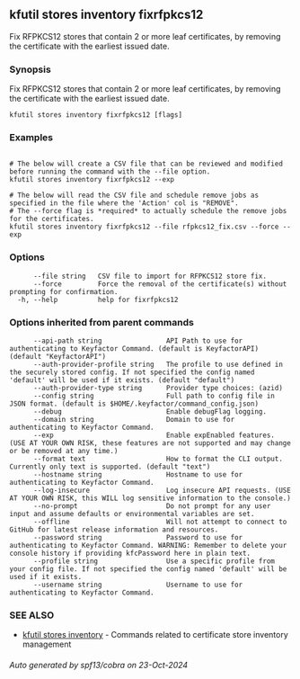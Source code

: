 ## kfutil stores inventory fixrfpkcs12

Fix RFPKCS12 stores that contain 2 or more leaf certificates, by removing the certificate with the earliest issued date.

### Synopsis

Fix RFPKCS12 stores that contain 2 or more leaf certificates, by removing the certificate with the earliest issued date.

```
kfutil stores inventory fixrfpkcs12 [flags]
```

### Examples

```

# The below will create a CSV file that can be reviewed and modified before running the command with the --file option.
kfutil stores inventory fixrfpkcs12 --exp

# The below will read the CSV file and schedule remove jobs as specified in the file where the 'Action' col is "REMOVE".
# The --force flag is *required* to actually schedule the remove jobs for the certificates.
kfutil stores inventory fixrfpkcs12 --file rfpkcs12_fix.csv --force --exp

```

### Options

```
      --file string   CSV file to import for RFPKCS12 store fix.
      --force         Force the removal of the certificate(s) without prompting for confirmation.
  -h, --help          help for fixrfpkcs12
```

### Options inherited from parent commands

```
      --api-path string                API Path to use for authenticating to Keyfactor Command. (default is KeyfactorAPI) (default "KeyfactorAPI")
      --auth-provider-profile string   The profile to use defined in the securely stored config. If not specified the config named 'default' will be used if it exists. (default "default")
      --auth-provider-type string      Provider type choices: (azid)
      --config string                  Full path to config file in JSON format. (default is $HOME/.keyfactor/command_config.json)
      --debug                          Enable debugFlag logging.
      --domain string                  Domain to use for authenticating to Keyfactor Command.
      --exp                            Enable expEnabled features. (USE AT YOUR OWN RISK, these features are not supported and may change or be removed at any time.)
      --format text                    How to format the CLI output. Currently only text is supported. (default "text")
      --hostname string                Hostname to use for authenticating to Keyfactor Command.
      --log-insecure                   Log insecure API requests. (USE AT YOUR OWN RISK, this WILL log sensitive information to the console.)
      --no-prompt                      Do not prompt for any user input and assume defaults or environmental variables are set.
      --offline                        Will not attempt to connect to GitHub for latest release information and resources.
      --password string                Password to use for authenticating to Keyfactor Command. WARNING: Remember to delete your console history if providing kfcPassword here in plain text.
      --profile string                 Use a specific profile from your config file. If not specified the config named 'default' will be used if it exists.
      --username string                Username to use for authenticating to Keyfactor Command.
```

### SEE ALSO

* [kfutil stores inventory](kfutil_stores_inventory.md)     - Commands related to certificate store inventory management

###### Auto generated by spf13/cobra on 23-Oct-2024
